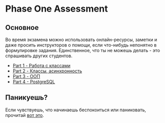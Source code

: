# Phase One Assessment

## Основное

Во время экзамена можно использовать онлайн-ресурсы, заметки и даже просить
инструкторов о помощи, если что-нибудь непонятно в формулировке задания.
Единственное, что ты не можешь делать - это спрашивать других студентов.

- [Part 1 - Работа с классами](part-1/)
- [Part 2 - Классы, асинхронность](part-2/)
- [Part 3 - ООП](part-3/)
- [Part 4 - PostgreSQL](part-4/)

## Паникуешь?

Если чувствуешь, что начинаешь беспокоиться или паниковать,
прочитай [вот это](panic.md).
